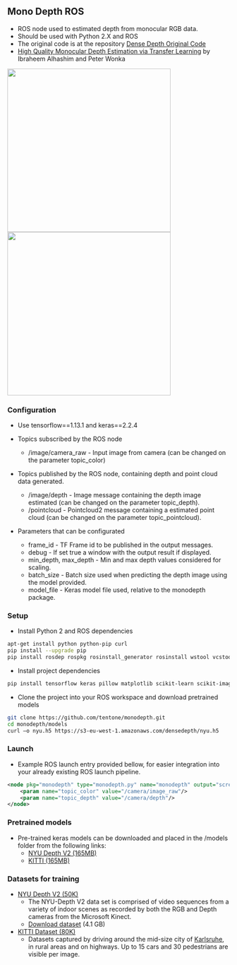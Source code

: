 ## Mono Depth ROS
 - ROS node used to estimated depth from monocular RGB data.
 - Should be used with Python 2.X and ROS
 - The original code is at the repository [Dense Depth Original Code](https://github.com/ialhashim/DenseDepth)
 - [High Quality Monocular Depth Estimation via Transfer Learning](https://arxiv.org/abs/1812.11941) by Ibraheem Alhashim and Peter Wonka

<img src="https://raw.githubusercontent.com/tentone/monodepth/master/readme/c.png" width="370"><img src="https://raw.githubusercontent.com/tentone/monodepth/master/readme/d.png" width="370">

### Configuration

- Use tensorflow==1.13.1 and keras==2.2.4

- Topics subscribed by the ROS node
  - /image/camera_raw - Input image from camera (can be changed on the parameter topic_color)
- Topics published by the ROS node, containing depth and point cloud data generated.
  - /image/depth - Image message containing the depth image estimated (can be changed on the parameter topic_depth).
  - /pointcloud - Pointcloud2 message containing a estimated point cloud (can be changed on the parameter topic_pointcloud).
- Parameters that can be configurated
  - frame_id - TF Frame id to be published in the output messages.
  - debug - If set true a window with the output result if displayed.
  - min_depth, max_depth - Min and max depth values considered for scaling.
  - batch_size - Batch size used when predicting the depth image using the model provided.
  - model_file - Keras model file used, relative to the monodepth package.



### Setup

- Install Python 2 and ROS dependencies

```bash
apt-get install python python-pip curl
pip install --upgrade pip
pip install rosdep rospkg rosinstall_generator rosinstall wstool vcstools catkin_tools catkin_pkg
```

- Install project dependencies

```bash
pip install tensorflow keras pillow matplotlib scikit-learn scikit-image opencv-python pydot GraphViz tk
```

- Clone the project into your ROS workspace and download pretrained models

```bash
git clone https://github.com/tentone/monodepth.git
cd monodepth/models
curl –o nyu.h5 https://s3-eu-west-1.amazonaws.com/densedepth/nyu.h5
```



### Launch

- Example ROS launch entry provided bellow, for easier integration into your already existing ROS launch pipeline.

```xml
<node pkg="monodepth" type="monodepth.py" name="monodepth" output="screen" respawn="true">
    <param name="topic_color" value="/camera/image_raw"/>
    <param name="topic_depth" value="/camera/depth"/>
</node>
```



### Pretrained models

 - Pre-trained keras models can be downloaded and placed in the /models folder from the following links:
    - [NYU Depth V2 (165MB)](https://s3-eu-west-1.amazonaws.com/densedepth/nyu.h5) 
    - [KITTI (165MB)](https://s3-eu-west-1.amazonaws.com/densedepth/kitti.h5)




### Datasets for training
 - [NYU Depth V2 (50K)](https://cs.nyu.edu/~silberman/datasets/nyu_depth_v2.html) 
    - The NYU-Depth V2 data set is comprised of video sequences from a variety of indoor scenes as recorded by both the RGB and Depth cameras from the Microsoft Kinect.
    - [Download dataset](https://s3-eu-west-1.amazonaws.com/densedepth/nyu_data.zip) (4.1 GB)
 - [KITTI Dataset (80K)](http://www.cvlibs.net/datasets/kitti/) 
    - Datasets captured by driving around the mid-size city of [Karlsruhe](http://maps.google.com/?ie=UTF8&z=15&ll=49.010627,8.405871&spn=0.018381,0.029826&t=k&om=1), in rural areas and on highways. Up to 15 cars and 30 pedestrians are visible per image.




